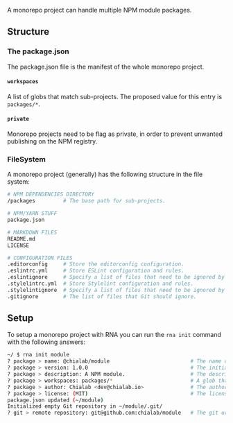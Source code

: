 A monorepo project can handle multiple NPM module packages.

## Structure

### The package.json

The package.json file is the manifest of the whole monorepo project.

#### `workspaces`

A list of globs that match sub-projects. The proposed value for this entry is `packages/*`.

#### `private`

Monorepo projects need to be flag as private, in order to prevent unwanted publishing on the NPM registry.

### FileSystem

A monorepo project (generally) has the following structure in the file system:
```sh
# NPM DEPENDENCIES DIRECTORY
/packages         # The base path for sub-projects.

# NPM/YARN STUFF
package.json

# MARKDOWN FILES
README.md
LICENSE

# CONFIGURATION FILES
.editorconfig     # Store the editorconfig configuration.
.eslintrc.yml     # Store ESLint configuration and rules.
.eslintignore     # Specify a list of files that need to be ignored by ESLint.
.stylelintrc.yml  # Store Stylelint configuration and rules.
.stylelintignore  # Specify a list of files that need to be ignored by Stylelint.
.gitignore        # The list of files that Git should ignore.
```

## Setup

To setup a monorepo project with RNA you can run the `rna init` command with the following answers:

```sh
~/ $ rna init module
? package > name: @chialab/module                          # The name of the NPM package
? package > version: 1.0.0                                 # The initial version of the NPM package
? package > description: A NPM module.                     # The description of the NPM package
? package > workspaces: packages/*                         # A glob that matches sub-projects
? package > author: Chialab <dev@chialab.io>               # The author name of the module
? package > license: (MIT)                                 # The license of the module
package.json updated (~/module)
Initialized empty Git repository in ~/module/.git/
? git > remote repository: git@github.com:chialab/module   # The git url for the project
```
